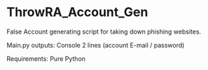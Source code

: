 # ThrowRA_Account_Gen
False Account generating script for taking down phishing websites.

Main.py outputs: Console 2 lines (account E-mail / password)

Requirements:
Pure Python
